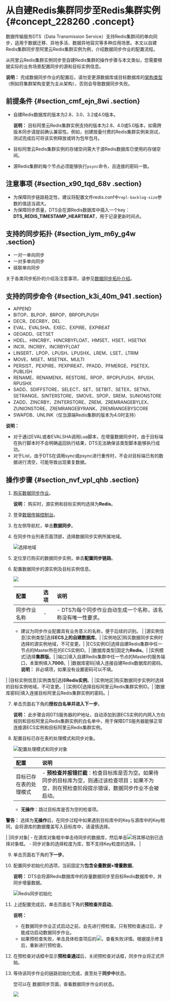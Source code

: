 # 从自建Redis集群同步至Redis集群实例 {#concept_228260 .concept}

数据传输服务DTS（Data Transmission Service）支持Redis集群间的单向同步，适用于数据迁移、异地多活、数据异地容灾等多种应用场景。本文以自建Redis集群同步至阿里云Redis集群实例为例，介绍数据同步作业的配置流程。

从阿里云Redis集群实例同步至自建Redis集群的操作步骤与本文类似，您需要根据实际的业务场景配置同步的源和目标实例信息。

**说明：** 完成数据同步作业的配置后，请勿变更源数据库或目标数据库的[架构类型](https://help.aliyun.com/document_detail/86132.html)（例如将集群架构变更为主从架构），否则会导致数据同步失败。

## 前提条件 {#section_cmf_ejn_8wi .section}

-   自建Redis数据库的版本为2.8、3.0、3.2或4.0版本。

    **说明：** 目标阿里云Redis集群实例支持的版本为2.8、4.0或5.0版本，如需跨版本同步请提前确认兼容性。例如，创建按量付费的Redis集群实例来测试，测试完成后可将该实例释放或转为包年包月。

-   目标阿里云Redis集群实例的存储空间需大于源Redis数据库已使用的存储空间。
-   源Redis集群的每个节点必须能够执行`psync`命令，且连接的密码一致。

## 注意事项 {#section_x90_tqd_68v .section}

-   为保障同步链路稳定性，建议将配置文件redis.conf中`repl-backlog-size`参数的值适当调大。
-   为保障同步质量，DTS会在源Redis数据库中插入一个key：**DTS\_REDIS\_TIMESTAMP\_HEARTBEAT**，用于记录更新时间点。

## 支持的同步拓扑 {#section_iym_m6y_g4w .section}

-   一对一单向同步
-   一对多单向同步
-   级联单向同步

关于各类同步拓扑的介绍及注意事项，请参见[数据同步拓扑介绍](cn.zh-CN/用户指南/实时同步/数据同步拓扑介绍.md#)。

## 支持的同步命令 {#section_k3i_40m_941 .section}

-   APPEND
-   BITOP、BLPOP、BRPOP、BRPOPLPUSH
-   DECR、DECRBY、DEL
-   EVAL、EVALSHA、EXEC、EXPIRE、EXPIREAT
-   GEOADD、GETSET
-   HDEL、HINCRBY、HINCRBYFLOAT、HMSET、HSET、HSETNX
-   INCR、INCRBY、INCRBYFLOAT
-   LINSERT、LPOP、LPUSH、LPUSHX、LREM、LSET、LTRIM
-   MOVE、MSET、MSETNX、MULTI
-   PERSIST、PEXPIRE、PEXPIREAT、PFADD、PFMERGE、PSETEX、PUBLISH
-   RENAME、RENAMENX、RESTORE、RPOP、RPOPLPUSH、RPUSH、RPUSHX
-   SADD、SDIFFSTORE、SELECT、SET、SETBIT、SETEX、SETNX、SETRANGE、SINTERSTORE、SMOVE、SPOP、SREM、SUNIONSTORE
-   ZADD、ZINCRBY、ZINTERSTORE、ZREM、ZREMRANGEBYLEX、ZUNIONSTORE、ZREMRANGEBYRANK、ZREMRANGEBYSCORE
-   SWAPDB、UNLINK（仅当源端Redis集群的版本为4.0时支持）

**说明：** 

-   对于通过EVAL或者EVALSHA调用Lua脚本，在增量数据同步时，由于目标端在执行脚本时不会明确返回执行结果，DTS无法确保该类型脚本能够执行成功。
-   对于List，由于DTS在调用sync或psync进行重传时，不会对目标端已有的数据进行清空，可能导致出现重复数据。

## 操作步骤 {#section_nvf_vpl_qhb .section}

1.  [购买数据同步作业](../../../../cn.zh-CN/快速入门/购买流程.md#section_39h_fto_gdl)。

    **说明：** 购买时，源实例和目标实例均选择为**Redis**。

2.  登录[数据传输控制台](https://dts.console.aliyun.com/)。
3.  在左侧导航栏，单击**数据同步**。
4.  在同步作业列表页面顶部，选择数据同步实例所属地域。

    ![选择地域](http://static-aliyun-doc.oss-cn-hangzhou.aliyuncs.com/assets/img/776198/156508510450604_zh-CN.png)

5.  定位至已购买的数据同步实例，单击**配置同步链路**。
6.  配置数据同步的源实例及目标实例信息。

    ![](http://static-aliyun-doc.oss-cn-hangzhou.aliyuncs.com/assets/img/1054245/156508510454591_zh-CN.png)

    |配置|选项|说明|
    |:-|:-|:-|
    |同步作业名称|-|     -   DTS为每个同步作业自动生成一个名称，该名称没有唯一性要求。
    -   建议为同步作业配置具有业务意义的名称，便于后续的识别。
 |
    |源实例信息|实例类型|选择**ECS上的自建数据库**。|
    |实例地区|购买数据同步实例时选择的源实例地域，不可变更。|
    |ECS实例ID|选择自建Redis集群中任一节点的Master所在的ECS实例ID。|
    |数据库类型|固定为**Redis**。|
    |实例模式|选择**集群版**。|
    |端口|填入自建Redis集群中任一节点的Master的服务端口，本案例填入**7000**。|
    |数据库密码|填入连接自建Redis数据库的密码。 **说明：** 非必填项，如果没有设置密码可以不填。

 |
    |目标实例信息|实例类型|选择**Redis实例**。|
    |实例地区|购买数据同步实例时选择的目标实例地域，不可变更。|
    |实例ID|选择目标阿里云Redis集群实例ID。|
    |数据库密码|填入连接目标阿里云Redis集群实例的密码。|

7.  单击页面右下角的**授权白名单并进入下一步**。

    **说明：** 此步骤会将DTS服务器的IP地址，自动添加到源ECS实例的内网入方向规则和目标阿里云Redis集群实例的白名单中，用于保障DTS服务器能够正常连接源ECS实例和目标阿里云Redis集群实例。

8.  配置目标已存在表的处理模式和同步对象。

    ![配置处理模式和同步对象](http://static-aliyun-doc.oss-cn-hangzhou.aliyuncs.com/assets/img/776198/156508510550649_zh-CN.png)

    |配置|说明|
    |:-|:-|
    |目标已存在表的处理模式|     -   **预检查并报错拦截**：检查目标库是否为空。如果待同步的目标库为空，则通过该检查项目；如果不为空，则在预检查阶段提示错误，数据同步作业不会被启动。
    -   **无操作**：跳过目标库是否为空的检查项。

**警告：** 选择为**无操作**后，在同步过程中如果遇到目标库中的Key与源库中的Key相同，会将源库的数据覆盖写入目标库中，请谨慎选择。

 |
    |同步对象|     -   在源库对象框中单击待同步的数据库，然后单击![](http://static-aliyun-doc.oss-cn-hangzhou.aliyuncs.com/assets/img/79929/156508510540698_zh-CN.png)将其移动到已选择对象框。
    -   同步对象的选择粒度为库，暂不支持Key粒度的选择。
 |

9.  单击页面右下角的**下一步**。
10. 配置同步初始化的选项，当前固定为**包含全量数据+增量数据**。

    **说明：** DTS会将源Redis数据库中的存量数据同步至目标Redis数据库中，并同步增量数据。

    ![Redis同步初始化](http://static-aliyun-doc.oss-cn-hangzhou.aliyuncs.com/assets/img/776198/156508510550606_zh-CN.png)

11. 上述配置完成后，单击页面右下角的**预检查并启动**。

    **说明：** 

    -   在数据同步作业正式启动之前，会先进行预检查。只有预检查通过后，才能成功启动数据同步作业。
    -   如果预检查失败，单击具体检查项后的![](http://static-aliyun-doc.oss-cn-hangzhou.aliyuncs.com/assets/img/17095/156508510547468_zh-CN.png)，查看失败详情。根据提示修复后，重新进行预检查。
12. 在预检查对话框中显示**预检查通过**后，关闭预检查对话框，同步作业将正式开始。
13. 等待该同步作业的链路初始化完成，直至处于**同步中**状态。

    您可以在 数据同步页面，查看数据同步作业的状态。

    ![](http://static-aliyun-doc.oss-cn-hangzhou.aliyuncs.com/assets/img/17125/156508510541059_zh-CN.png)


